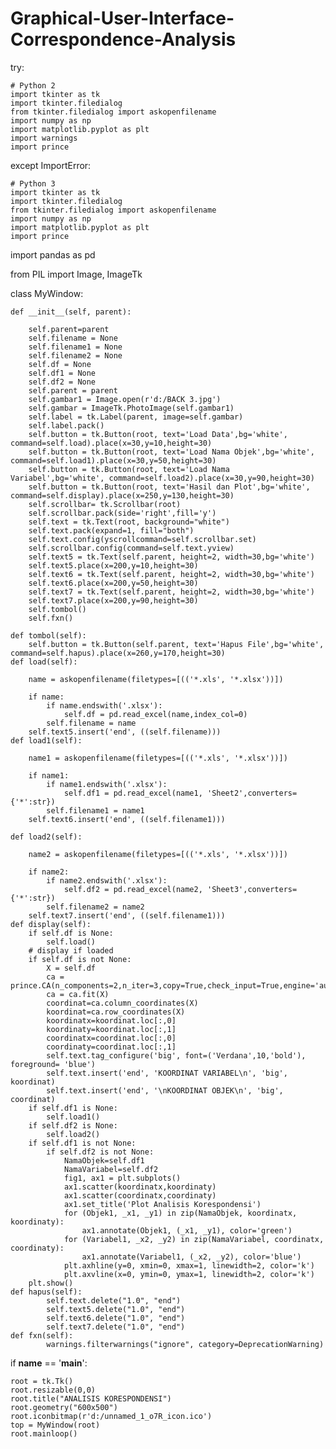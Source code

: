 # Graphical-User-Interface-Correspondence-Analysis
try:

    # Python 2
    import tkinter as tk
    import tkinter.filedialog
    from tkinter.filedialog import askopenfilename
    import numpy as np
    import matplotlib.pyplot as plt
    import warnings
    import prince
    
except ImportError:

    # Python 3
    import tkinter as tk
    import tkinter.filedialog
    from tkinter.filedialog import askopenfilename
    import numpy as np
    import matplotlib.pyplot as plt
    import prince
    
    
import pandas as pd

from PIL import Image, ImageTk




class MyWindow:
    
    def __init__(self, parent):

        self.parent=parent
        self.filename = None
        self.filename1 = None
        self.filename2 = None
        self.df = None
        self.df1 = None
        self.df2 = None
        self.parent = parent
        self.gambar1 = Image.open(r'd:/BACK 3.jpg')
        self.gambar = ImageTk.PhotoImage(self.gambar1)
        self.label = tk.Label(parent, image=self.gambar)
        self.label.pack()
        self.button = tk.Button(root, text='Load Data',bg='white', command=self.load).place(x=30,y=10,height=30)
        self.button = tk.Button(root, text='Load Nama Objek',bg='white', command=self.load1).place(x=30,y=50,height=30)
        self.button = tk.Button(root, text='Load Nama Variabel',bg='white', command=self.load2).place(x=30,y=90,height=30)
        self.button = tk.Button(root, text='Hasil dan Plot',bg='white', command=self.display).place(x=250,y=130,height=30)
        self.scrollbar= tk.Scrollbar(root)
        self.scrollbar.pack(side='right',fill='y')
        self.text = tk.Text(root, background="white")
        self.text.pack(expand=1, fill="both")
        self.text.config(yscrollcommand=self.scrollbar.set)
        self.scrollbar.config(command=self.text.yview)
        self.text5 = tk.Text(self.parent, height=2, width=30,bg='white')
        self.text5.place(x=200,y=10,height=30)
        self.text6 = tk.Text(self.parent, height=2, width=30,bg='white')
        self.text6.place(x=200,y=50,height=30)
        self.text7 = tk.Text(self.parent, height=2, width=30,bg='white')
        self.text7.place(x=200,y=90,height=30)
        self.tombol()
        self.fxn()

    def tombol(self):
        self.button = tk.Button(self.parent, text='Hapus File',bg='white', command=self.hapus).place(x=260,y=170,height=30)
    def load(self):

        name = askopenfilename(filetypes=[(('*.xls', '*.xlsx'))])

        if name:
            if name.endswith('.xlsx'):
                self.df = pd.read_excel(name,index_col=0)
            self.filename = name
        self.text5.insert('end', ((self.filename)))
    def load1(self):

        name1 = askopenfilename(filetypes=[(('*.xls', '*.xlsx'))])

        if name1:
            if name1.endswith('.xlsx'):
                self.df1 = pd.read_excel(name1, 'Sheet2',converters={'*':str})
            self.filename1 = name1
        self.text6.insert('end', ((self.filename1)))

    def load2(self):

        name2 = askopenfilename(filetypes=[(('*.xls', '*.xlsx'))])

        if name2:
            if name2.endswith('.xlsx'):
                self.df2 = pd.read_excel(name2, 'Sheet3',converters={'*':str})
            self.filename2 = name2
        self.text7.insert('end', ((self.filename1)))
    def display(self):
        if self.df is None:
            self.load()
        # display if loaded
        if self.df is not None:
            X = self.df
            ca = prince.CA(n_components=2,n_iter=3,copy=True,check_input=True,engine='auto',random_state=42)
            ca = ca.fit(X)
            coordinat=ca.column_coordinates(X)
            koordinat=ca.row_coordinates(X)
            koordinatx=koordinat.loc[:,0]
            koordinaty=koordinat.loc[:,1]
            coordinatx=coordinat.loc[:,0]
            coordinaty=coordinat.loc[:,1]
            self.text.tag_configure('big', font=('Verdana',10,'bold'), foreground= 'blue')
            self.text.insert('end', 'KOORDINAT VARIABEL\n', 'big', koordinat)
            self.text.insert('end', '\nKOORDINAT OBJEK\n', 'big', coordinat)
        if self.df1 is None:
            self.load1()
        if self.df2 is None:
            self.load2()
        if self.df1 is not None:
            if self.df2 is not None:
                NamaObjek=self.df1
                NamaVariabel=self.df2
                fig1, ax1 = plt.subplots()
                ax1.scatter(koordinatx,koordinaty)
                ax1.scatter(coordinatx,coordinaty)
                ax1.set_title('Plot Analisis Korespondensi')
                for (Objek1, _x1, _y1) in zip(NamaObjek, koordinatx, koordinaty):
                    ax1.annotate(Objek1, (_x1, _y1), color='green')
                for (Variabel1, _x2, _y2) in zip(NamaVariabel, coordinatx, coordinaty):
                    ax1.annotate(Variabel1, (_x2, _y2), color='blue')
                plt.axhline(y=0, xmin=0, xmax=1, linewidth=2, color='k')
                plt.axvline(x=0, ymin=0, ymax=1, linewidth=2, color='k')
        plt.show()
    def hapus(self):
            self.text.delete("1.0", "end")
            self.text5.delete("1.0", "end")
            self.text6.delete("1.0", "end")
            self.text7.delete("1.0", "end")
    def fxn(self):
            warnings.filterwarnings("ignore", category=DeprecationWarning)
            
            
if __name__ == '__main__':

    root = tk.Tk()
    root.resizable(0,0)
    root.title("ANALISIS KORESPONDENSI")
    root.geometry("600x500")
    root.iconbitmap(r'd:/unnamed_1_o7R_icon.ico')
    top = MyWindow(root)
    root.mainloop()
